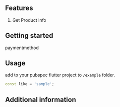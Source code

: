 
## Features

1. Get Product Info

## Getting started

paymentmethod

## Usage

add to your pubspec flutter project
to `/example` folder. 

```dart
const like = 'sample';
```

## Additional information

